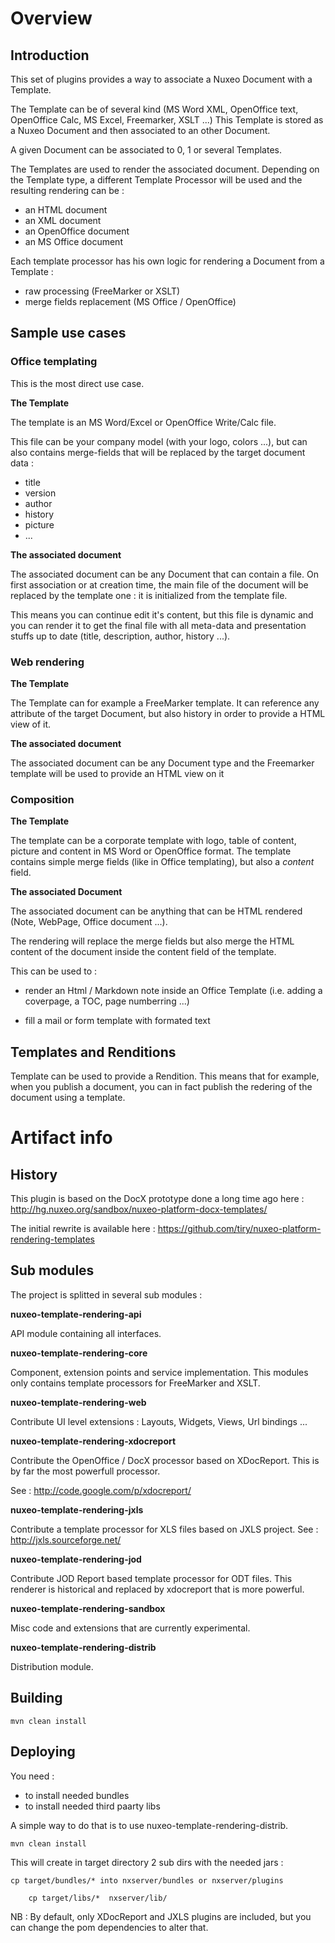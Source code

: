 
# Overview

## Introduction

This set of plugins provides a way to associate a Nuxeo Document with a Template.

The Template can be of several kind (MS Word XML, OpenOffice text, OpenOffice Calc, MS Excel, Freemarker, XSLT ...)
This Template is stored as a Nuxeo Document and then associated to an other Document.

A given Document can be associated to 0, 1 or several Templates.

The Templates are used to render the associated document.
Depending on the Template type, a different Template Processor will be used and the resulting rendering can be :

 - an HTML document
 - an XML document
 - an OpenOffice document
 - an MS Office document

Each template processor has his own logic for rendering a Document from a Template :

 - raw processing (FreeMarker or XSLT)
 - merge fields replacement (MS Office / OpenOffice)

## Sample use cases 

### Office templating

This is the most direct use case.

**The Template**

The template is an MS Word/Excel or OpenOffice Write/Calc file.

This file can be your company model (with your logo, colors ...), but can also contains merge-fields that will be replaced by the target document data :

 - title
 - version
 - author
 - history
 - picture
 - ...

**The associated document**

The associated document can be any Document that can contain a file.
On first association or at creation time, the main file of the document will be replaced by the template one : it is initialized from the template file.

This means you can continue edit it's content, but this file is dynamic and you can render it to get the final file with all meta-data and presentation stuffs up to date (title, description, author, history ...).

### Web rendering

**The Template**

The Template can for example a FreeMarker template.
It can reference any attribute of the target Document, but also history in order to provide a HTML view of it.

**The associated document**

The associated document can be any Document type and the Freemarker template will be used to provide an HTML view on it 

### Composition

**The Template**

The template can be a corporate template with logo, table of content, picture and content in MS Word or OpenOffice format.
The template contains simple merge fields (like in Office templating), but also a *content* field.

**The associated Document**

The associated document can be anything that can be HTML rendered (Note, WebPage, Office document ...).

The rendering will replace the merge fields but also merge the HTML content of the document inside the content field of the template.

This can be used to :

 - render an Html / Markdown note inside an Office Template 
   (i.e. adding a coverpage, a TOC, page numberring ...)

 - fill a mail or form template with formated text

## Templates and Renditions

Template can be used to provide a Rendition.
This means that for example, when you publish a document, you can in fact publish the redering of the document using a template.

# Artifact info

## History

This plugin is based on the DocX prototype done a long time ago here : http://hg.nuxeo.org/sandbox/nuxeo-platform-docx-templates/

The initial rewrite is available here : https://github.com/tiry/nuxeo-platform-rendering-templates

## Sub modules

The project is splitted in several sub modules :

**nuxeo-template-rendering-api**

API module containing all interfaces.

**nuxeo-template-rendering-core**

Component, extension points and service implementation.
This modules only contains template processors for FreeMarker and XSLT.

**nuxeo-template-rendering-web**

Contribute UI level extensions : Layouts, Widgets, Views, Url bindings ...

**nuxeo-template-rendering-xdocreport**

Contribute the OpenOffice / DocX processor based on XDocReport.
This is by far the most powerfull processor.

See : http://code.google.com/p/xdocreport/

**nuxeo-template-rendering-jxls**

Contribute a template processor for XLS files based on JXLS project.
See : http://jxls.sourceforge.net/

**nuxeo-template-rendering-jod**

Contribute JOD Report based template processor for ODT files.
This renderer is historical and replaced by xdocreport that is more powerful.

**nuxeo-template-rendering-sandbox**

Misc code and extensions that are currently experimental.

**nuxeo-template-rendering-distrib**

Distribution module.

## Building

	mvn clean install

## Deploying

You need :

 - to install needed bundles
 - to install needed third paarty libs

A simple way to do that is to use nuxeo-template-rendering-distrib.

 	mvn clean install

This will create in target directory 2 sub dirs with the needed jars :

	cp target/bundles/* into nxserver/bundles or nxserver/plugins

        cp target/libs/*  nxserver/lib/

NB : By default, only XDocReport and JXLS plugins are included, but you can change the pom dependencies to alter that.


	

